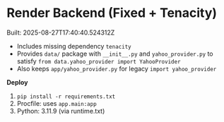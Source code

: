 # Render Backend (Fixed + Tenacity)
Built: 2025-08-27T17:40:40.524312Z

- Includes missing dependency `tenacity`
- Provides `data/` package with `__init__.py` and `yahoo_provider.py` to satisfy `from data.yahoo_provider import YahooProvider`
- Also keeps `app/yahoo_provider.py` for legacy `import yahoo_provider`

**Deploy**
1) `pip install -r requirements.txt`
2) Procfile: uses `app.main:app`
3) Python: 3.11.9 (via runtime.txt)

